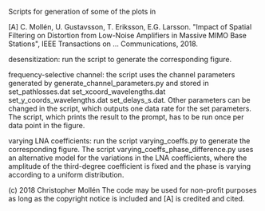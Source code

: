 Scripts for generation of some of the plots in 

[A] C. Mollén, U. Gustavsson, T. Eriksson, E.G. Larsson. "Impact of Spatial Filtering on Distortion from Low-Noise Amplifiers in Massive MIMO Base Stations", IEEE Transactions on ... Communications, 2018.

desensitization: run the script to generate the corresponding figure.

frequency-selective channel: the script uses the channel parameters generated by generate_channel_parameters.py and stored in set_pathlosses.dat set_xcoord_wavelengths.dat set_y_coords_wavelengths.dat set_delays_s.dat.  Other parameters can be changed in the script, which outputs one data rate for the set parameters. The script, which prints the result to the prompt, has to be run once per data point in the figure.  

varying LNA coefficients: run the script varying_coeffs.py to generate the corresponding figure.  The script varying_coeffs_phase_difference.py uses an alternative model for the variations in the LNA coefficients, where the amplitude of the third-degree coefficient is fixed and the phase is varying according to a uniform distribution.

(c) 2018 Christopher Mollén
The code may be used for non-profit purposes as long as the copyright notice is included and [A] is credited and cited.